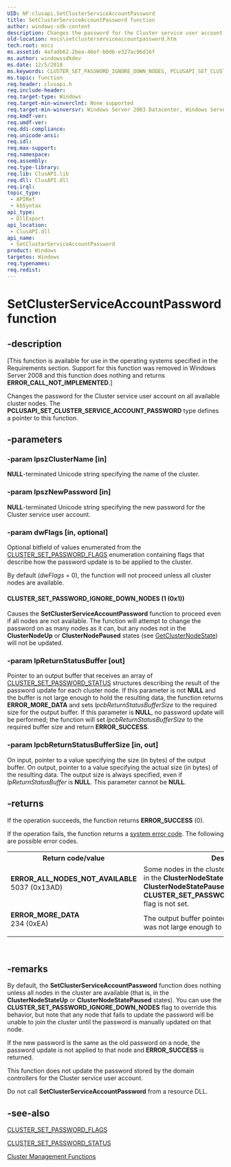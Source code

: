 ```yaml
---
UID: NF:clusapi.SetClusterServiceAccountPassword
title: SetClusterServiceAccountPassword function
author: windows-sdk-content
description: Changes the password for the Cluster service user account on all available cluster nodes.
old-location: mscs\setclusterserviceaccountpassword.htm
tech.root: mscs
ms.assetid: 4afadb62-2bea-46ef-b0d6-e327ac96d16f
ms.author: windowssdkdev
ms.date: 12/5/2018
ms.keywords: CLUSTER_SET_PASSWORD_IGNORE_DOWN_NODES, PCLUSAPI_SET_CLUSTER_SERVICE_ACCOUNT_PASSWORD, PCLUSAPI_SET_CLUSTER_SERVICE_ACCOUNT_PASSWORD function [Failover Cluster], SetClusterServiceAccountPassword, SetClusterServiceAccountPassword function [Failover Cluster], _wolf_setclusterserviceaccountpassword, clusapi/PCLUSAPI_SET_CLUSTER_SERVICE_ACCOUNT_PASSWORD, clusapi/SetClusterServiceAccountPassword, mscs.setclusterserviceaccountpassword
ms.topic: function
req.header: clusapi.h
req.include-header: 
req.target-type: Windows
req.target-min-winverclnt: None supported
req.target-min-winversvr: Windows Server 2003 Datacenter, Windows Server 2003 Enterprise
req.kmdf-ver: 
req.umdf-ver: 
req.ddi-compliance: 
req.unicode-ansi: 
req.idl: 
req.max-support: 
req.namespace: 
req.assembly: 
req.type-library: 
req.lib: ClusAPI.lib
req.dll: ClusAPI.dll
req.irql: 
topic_type:
 - APIRef
 - kbSyntax
api_type:
 - DllExport
api_location:
 - ClusAPI.dll
api_name:
 - SetClusterServiceAccountPassword
product: Windows
targetos: Windows
req.typenames: 
req.redist: 
---
```


# SetClusterServiceAccountPassword function


## -description


<p class="CCE_Message">[This function is available for use in the operating systems specified in the 
    Requirements section. Support for this function was removed in Windows Server 2008 and this function does 
    nothing and returns <b>ERROR_CALL_NOT_IMPLEMENTED</b>.]

Changes the password for the Cluster service user account on all available cluster 
    nodes. The <b>PCLUSAPI_SET_CLUSTER_SERVICE_ACCOUNT_PASSWORD</b> type defines a pointer to this function.


## -parameters




### -param lpszClusterName [in]

<b>NULL</b>-terminated Unicode string specifying the name of the cluster.


### -param lpszNewPassword [in]

<b>NULL</b>-terminated Unicode string specifying the new password for the Cluster service 
       user account.


### -param dwFlags [in, optional]

Optional bitfield of values enumerated from the 
       <a href="https://msdn.microsoft.com/8d202e08-c8ff-4bc6-a1ea-6bdb7ba4937e">CLUSTER_SET_PASSWORD_FLAGS</a> enumeration 
       containing flags that describe how the password update is to be applied to the cluster.

By default (<i>dwFlags</i> = 0), the function will not proceed unless all cluster nodes 
       are available.



#### CLUSTER_SET_PASSWORD_IGNORE_DOWN_NODES (1 (0x1))

Causes the 
         <b>SetClusterServiceAccountPassword</b> 
         function to proceed even if all nodes are not available. The function will attempt to change the password on 
         as many nodes as it can, but any nodes not in the <b>ClusterNodeUp</b> or 
         <b>ClusterNodePaused</b> states (see 
         <a href="https://msdn.microsoft.com/94c83582-3d99-4a20-ad58-1af4e8190781">GetClusterNodeState</a>) will not be updated.


### -param lpReturnStatusBuffer [out]

Pointer to an output buffer that receives an array of 
       <a href="https://msdn.microsoft.com/a9e0e99f-b57b-4bf1-93d5-6f09d907aed1">CLUSTER_SET_PASSWORD_STATUS</a> structures 
       describing the result of the password update for each cluster node. If this parameter is not 
       <b>NULL</b> and the buffer is not large enough to hold the resulting data, the function 
       returns <b>ERROR_MORE_DATA</b> and sets <i>lpcbReturnStatusBufferSize</i> 
       to the required size for the output buffer. If this parameter is <b>NULL</b>, no password 
       update will be performed; the function will set <i>lpcbReturnStatusBufferSize</i> to the 
       required buffer size and return <b>ERROR_SUCCESS</b>.


### -param lpcbReturnStatusBufferSize [in, out]

On input, pointer to a value specifying the size (in bytes) of the output buffer. On output, pointer to a 
       value specifying the actual size (in bytes) of the resulting data. The output size is always specified, even if 
       <i>lpReturnStatusBuffer</i> is <b>NULL</b>. This parameter cannot be 
       <b>NULL</b>.


## -returns



If the operation succeeds, the function returns <b>ERROR_SUCCESS</b> (0).

If the operation fails, the function returns a 
      <a href="https://msdn.microsoft.com/4a3a8feb-a05f-4614-8f04-1f507da7e5b7">system error code</a>. The following are possible error 
      codes.

<table>
<tr>
<th>Return code/value</th>
<th>Description</th>
</tr>
<tr>
<td width="40%">
<dl>
<dt><b>ERROR_ALL_NODES_NOT_AVAILABLE</b></dt>
<dt>5037 (0x13AD)</dt>
</dl>
</td>
<td width="60%">
Some nodes in the cluster are unavailable (that is, not in the 
         <b>ClusterNodeStateUp</b> or <b>ClusterNodeStatePaused</b> states) 
         and the <b>CLUSTER_SET_PASSWORD_IGNORE_DOWN_NODES</b> flag is not set.

</td>
</tr>
<tr>
<td width="40%">
<dl>
<dt><b>ERROR_MORE_DATA</b></dt>
<dt>234 (0xEA)</dt>
</dl>
</td>
<td width="60%">
The output buffer pointed to by <i>lpReturnStatusBuffer</i> was not large enough to hold 
         the resulting data.

</td>
</tr>
</table>
 




## -remarks



By default, the 
     <b>SetClusterServiceAccountPassword</b> 
     function does nothing unless all nodes in the cluster are available (that is, in the 
     <b>ClusterNodeStateUp</b> or <b>ClusterNodeStatePaused</b> states). You 
     can use the <b>CLUSTER_SET_PASSWORD_IGNORE_DOWN_NODES</b> flag to override this behavior, 
     but note that any node that fails to update the password will be unable to join the cluster until the password is 
     manually updated on that node.

If the new password is the same as the old password on a node, the password update is not applied to that node 
     and <b>ERROR_SUCCESS</b> is returned.

This function does not update the password stored by the domain controllers for the Cluster service user 
     account.

Do not call 
     <b>SetClusterServiceAccountPassword</b> 
     from a resource DLL.




## -see-also




<a href="https://msdn.microsoft.com/8d202e08-c8ff-4bc6-a1ea-6bdb7ba4937e">CLUSTER_SET_PASSWORD_FLAGS</a>



<a href="https://msdn.microsoft.com/a9e0e99f-b57b-4bf1-93d5-6f09d907aed1">CLUSTER_SET_PASSWORD_STATUS</a>



<a href="https://msdn.microsoft.com/1b3a3b23-39db-47b7-b4a8-17fc1ee45df6">Cluster Management Functions</a>
 

 

